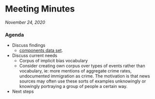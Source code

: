 # Meeting Minutes

*November 24, 2020*

### Agenda

- Discuss findings
  - [components data set](https://components.one/datasets/all-the-news-2-news-articles-dataset/).
- Discuss current needs
  - Corpus of implicit bias vocabulary
  - Consider creating own corpus over types of events rather than vocabulary, ie: more mentions of aggregate crime rates, undocumented immigration as crime.  The motivation is that news sources may often use these sorts of examples unknowingly or knowingly portraying a group of people a certain way.
- Next steps